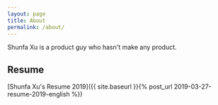```yaml
---
layout: page
title: About
permalink: /about/
---
```


Shunfa Xu is a product guy who hasn't make any product.

## Resume

[Shunfa Xu's Resume 2019]({{ site.baseurl }}{% post_url 2019-03-27-resume-2019-english %})
